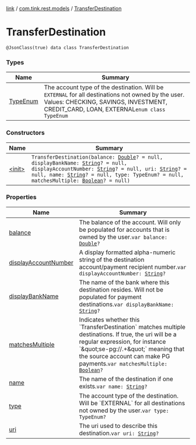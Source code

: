 [link](../../index.md) / [com.tink.rest.models](../index.md) / [TransferDestination](./index.md)

# TransferDestination

`@JsonClass(true) data class TransferDestination`

### Types

| Name | Summary |
|---|---|
| [TypeEnum](-type-enum/index.md) | The account type of the destination. Will be `EXTERNAL` for all destinations not owned by the user. Values: CHECKING, SAVINGS, INVESTMENT, CREDIT_CARD, LOAN, EXTERNAL`enum class TypeEnum` |

### Constructors

| Name | Summary |
|---|---|
| [&lt;init&gt;](-init-.md) | `TransferDestination(balance: `[`Double`](https://kotlinlang.org/api/latest/jvm/stdlib/kotlin/-double/index.html)`? = null, displayBankName: `[`String`](https://kotlinlang.org/api/latest/jvm/stdlib/kotlin/-string/index.html)`? = null, displayAccountNumber: `[`String`](https://kotlinlang.org/api/latest/jvm/stdlib/kotlin/-string/index.html)`? = null, uri: `[`String`](https://kotlinlang.org/api/latest/jvm/stdlib/kotlin/-string/index.html)`? = null, name: `[`String`](https://kotlinlang.org/api/latest/jvm/stdlib/kotlin/-string/index.html)`? = null, type: TypeEnum? = null, matchesMultiple: `[`Boolean`](https://kotlinlang.org/api/latest/jvm/stdlib/kotlin/-boolean/index.html)`? = null)` |

### Properties

| Name | Summary |
|---|---|
| [balance](balance.md) | The balance of the account. Will only be populated for accounts that is owned by the user.`var balance: `[`Double`](https://kotlinlang.org/api/latest/jvm/stdlib/kotlin/-double/index.html)`?` |
| [displayAccountNumber](display-account-number.md) | A display formatted alpha-numeric string of the destination account/payment recipient number.`var displayAccountNumber: `[`String`](https://kotlinlang.org/api/latest/jvm/stdlib/kotlin/-string/index.html)`?` |
| [displayBankName](display-bank-name.md) | The name of the bank where this destination resides. Will not be populated for payment destinations.`var displayBankName: `[`String`](https://kotlinlang.org/api/latest/jvm/stdlib/kotlin/-string/index.html)`?` |
| [matchesMultiple](matches-multiple.md) | Indicates whether this &#x60;TransferDestination&#x60; matches multiple destinations. If true, the uri will be a regular expression, for instance &#x60;\&quot;se-pg://.+\&quot;&#x60; meaning that the source account can make PG payments.`var matchesMultiple: `[`Boolean`](https://kotlinlang.org/api/latest/jvm/stdlib/kotlin/-boolean/index.html)`?` |
| [name](name.md) | The name of the destination if one exists.`var name: `[`String`](https://kotlinlang.org/api/latest/jvm/stdlib/kotlin/-string/index.html)`?` |
| [type](type.md) | The account type of the destination. Will be &#x60;EXTERNAL&#x60; for all destinations not owned by the user.`var type: TypeEnum?` |
| [uri](uri.md) | The uri used to describe this destination.`var uri: `[`String`](https://kotlinlang.org/api/latest/jvm/stdlib/kotlin/-string/index.html)`?` |
